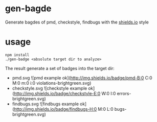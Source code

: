 gen-bagde
=========

Generate bagdes of pmd, checkstyle, findbugs with the [shields.io](http://shields.io) style

usage
=========
````
npm install
./gen-badge <absolute target dir to analyze>
````

The result generate a set of badges into the target dir:
* pmd.svg ![pmd example ok](http://img.shields.io/badge/pmd-B:0 C:0 M:0 m:0 i:0 violations-brightgreen.svg)
* checkstyle.svg ![checkstyle example ok](http://img.shields.io/badge/checkstyle-E:0 W:0 I:0 errors-brightgreen.svg)
* findbugs.svg ![findbugs example ok](http://img.shields.io/badge/findbugs-H:0 M:0 L:0 bugs-brightgreen.svg)
